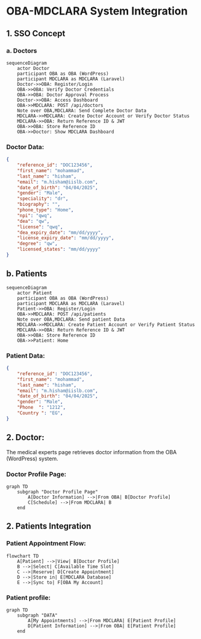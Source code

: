 # OBA-MDCLARA System Integration

## 1. SSO Concept
### a. Doctors

```mermaid
sequenceDiagram
    actor Doctor
    participant OBA as OBA (WordPress)
    participant MDCLARA as MDCLARA (Laravel)
    Doctor->>OBA: Register/Login
    OBA->>OBA: Verify Doctor Credentials
    OBA->>OBA: Doctor Approval Process
    Doctor->>OBA: Access Dashboard
    OBA->>MDCLARA: POST /api/doctors
    Note over OBA,MDCLARA: Send Complete Doctor Data
    MDCLARA->>MDCLARA: Create Doctor Account or Verify Doctor Status 
    MDCLARA->>OBA: Return Reference ID & JWT
    OBA->>OBA: Store Reference ID
    OBA->>Doctor: Show MDCLARA Dashboard

```
### Doctor Data:

```json
{
    "reference_id": "DOC123456",
    "first_name": "mohammad",
    "last_name": "hisham",
    "email": "m.hisham@iislb.com",
    "date_of_birth": "04/04/2025",
    "gender": "Male",
    "speciality": "dr",
    "biography": "",
    "phone_type": "Home",
    "npi": "qwq",
    "dea": "qw",
    "license": "qwq",
    "dea_expiry_date": "mm/dd/yyyy",
    "license_expiry_date": "mm/dd/yyyy",
    "degree": "qw",
    "licensed_states": "mm/dd/yyyy"
}
``` 
## b. Patients  

```mermaid
sequenceDiagram
    actor Patient
    participant OBA as OBA (WordPress)
    participant MDCLARA as MDCLARA (Laravel)
    Patient->>OBA: Register/Login
    OBA->>MDCLARA: POST /api/patients
    Note over OBA,MDCLARA: Send patient Data
    MDCLARA->>MDCLARA: Create Patient Account or Verify Patient Status 
    MDCLARA->>OBA: Return Reference ID & JWT
    OBA->>OBA: Store Reference ID
    OBA->>Patient: Home

```
### Patient Data:

```json
{
    "reference_id": "DOC123456",
    "first_name": "mohammad",
    "last_name": "hisham",
    "email": "m.hisham@iislb.com",
    "date_of_birth": "04/04/2025",
    "gender": "Male",
    "Phone  ": "1212",
    "Country ": "EG",
}
```




## 2. Doctor:
The medical experts page retrieves doctor information from the OBA (WordPress) system.

### Doctor Profile Page:


```mermaid
graph TD
    subgraph "Doctor Profile Page"
        A[Doctor Information] -->|From OBA| B[Doctor Profile]
        C[Schedule] -->|From MDCLARA| B
    end
```

## 2. Patients Integration


### Patient Appointment Flow:

```mermaid
flowchart TD
    A[Patient] -->|View| B[Doctor Profile]
    B -->|Select| C[Available Time Slot]
    C -->|Reserve| D[Create Appointment]
    D -->|Store in| E[MDCLARA Database]
    E -->|Sync to| F[OBA My Account]
```

### Patient profile:

```mermaid
graph TD
    subgraph "DATA"
        A[My Appointments] -->|From MDCLARA| E[Patient Profile]
        D[Patient Information] -->|From OBA| E[Patient Profile]
    end
```
